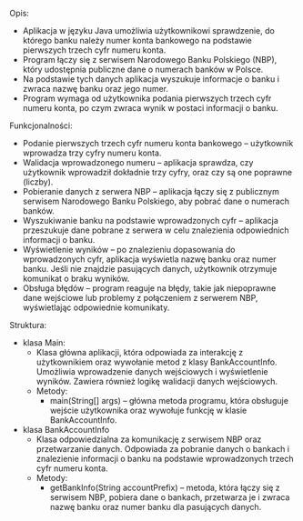 Opis:
- Aplikacja w języku Java umożliwia użytkownikowi sprawdzenie, do którego banku należy numer konta bankowego na podstawie pierwszych trzech cyfr numeru konta. 
- Program łączy się z serwisem Narodowego Banku Polskiego (NBP), który udostępnia publiczne dane o numerach banków w Polsce. 
- Na podstawie tych danych aplikacja wyszukuje informacje o banku i zwraca nazwę banku oraz jego numer.
- Program wymaga od użytkownika podania pierwszych trzech cyfr numeru konta, po czym zwraca wynik w postaci informacji o banku.

Funkcjonalności:
- Podanie pierwszych trzech cyfr numeru konta bankowego – użytkownik wprowadza trzy cyfry numeru konta.
- Walidacja wprowadzonego numeru – aplikacja sprawdza, czy użytkownik wprowadził dokładnie trzy cyfry, oraz czy są one poprawne (liczby).
- Pobieranie danych z serwera NBP – aplikacja łączy się z publicznym serwisem Narodowego Banku Polskiego, aby pobrać dane o numerach banków.
- Wyszukiwanie banku na podstawie wprowadzonych cyfr – aplikacja przeszukuje dane pobrane z serwera w celu znalezienia odpowiednich informacji o banku.
- Wyświetlenie wyników – po znalezieniu dopasowania do wprowadzonych cyfr, aplikacja wyświetla nazwę banku oraz numer banku. Jeśli nie znajdzie pasujących danych, użytkownik otrzymuje komunikat o braku wyników.
- Obsługa błędów – program reaguje na błędy, takie jak niepoprawne dane wejściowe lub problemy z połączeniem z serwerem NBP, wyświetlając odpowiednie komunikaty.

Struktura:
- klasa Main: 
    - Klasa główna aplikacji, która odpowiada za interakcję z użytkownikiem oraz wywołanie metod z klasy BankAccountInfo. Umożliwia wprowadzenie danych wejściowych i wyświetlenie wyników. Zawiera również logikę walidacji danych wejściowych.
    - Metody:
        - main(String[] args) – główna metoda programu, która obsługuje wejście użytkownika oraz wywołuje funkcję w klasie BankAccountInfo.
- klasa BankAccountInfo
    - Klasa odpowiedzialna za komunikację z serwisem NBP oraz przetwarzanie danych. Odpowiada za pobranie danych o bankach i znalezienie informacji o banku na podstawie wprowadzonych trzech cyfr numeru konta.
    - Metody:
        - getBankInfo(String accountPrefix) – metoda, która łączy się z serwisem NBP, pobiera dane o bankach, przetwarza je i zwraca nazwę banku oraz numer banku dla pasujących danych.
